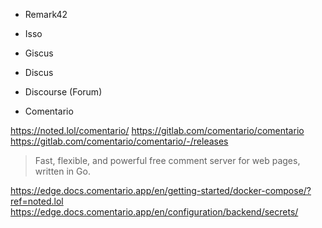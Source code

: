 * Remark42
* Isso
* Giscus
* Discus

* Discourse (Forum)
* Comentario

https://noted.lol/comentario/
https://gitlab.com/comentario/comentario
https://gitlab.com/comentario/comentario/-/releases

> Fast, flexible, and powerful free comment server for web pages, written in Go.

https://edge.docs.comentario.app/en/getting-started/docker-compose/?ref=noted.lol
https://edge.docs.comentario.app/en/configuration/backend/secrets/

<!-- 
<https://medevel.com/giscus/> a commented system powered by github discussions -->


<!-- I have used it to [deploy with this workflow](https://github.com/JAlcocerT/RPi/blob/main/.github/workflows/jekyll-pages-deploy.yml) this very same theme here: <https://jalcocert.github.io/RPi/> -->


<!-- 
### Comments

https://github.com/eduardoboucas/staticman
https://mademistakes.com/mastering-jekyll/static-comments-improved/ -->